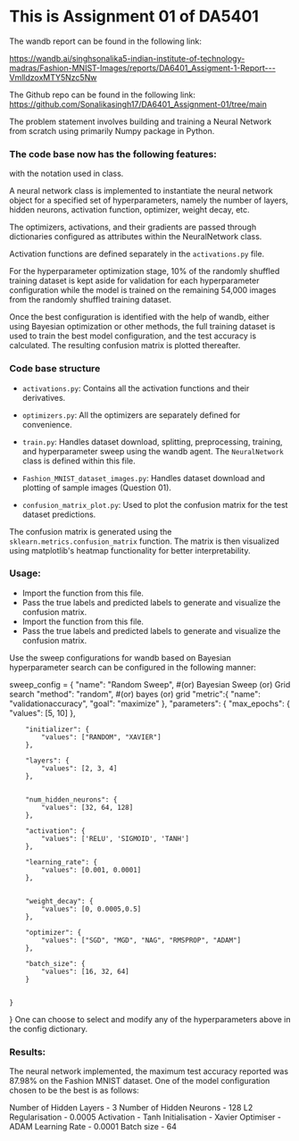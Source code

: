 # This is Assignment 01 of DA5401

The wandb report can be found in the following link:

https://wandb.ai/singhsonalika5-indian-institute-of-technology-madras/Fashion-MNIST-Images/reports/DA6401_Assigment-1-Report---VmlldzoxMTY5Nzc5Nw

The Github repo can be found in the following link:
https://github.com/Sonalikasingh17/DA6401_Assignment-01/tree/main

The problem statement involves building and training a Neural Network from scratch using primarily Numpy package in Python.

### The code base now has the following features:

with the notation used in class. 

A neural network class is implemented to instantiate the neural network object for a specified set of hyperparameters, namely the number of layers, hidden neurons, activation function, optimizer, weight decay, etc.

The optimizers, activations, and their gradients are passed through dictionaries configured as attributes within the NeuralNetwork class.

Activation functions are defined separately in the `activations.py` file.

For the hyperparameter optimization stage, 10% of the randomly shuffled training dataset is kept aside for validation for each hyperparameter configuration while the model is trained on the remaining 54,000 images from the randomly shuffled training dataset.

Once the best configuration is identified with the help of wandb, either using Bayesian optimization or other methods, the full training dataset is used to train the best model configuration, and the test accuracy is calculated. The resulting confusion matrix is plotted thereafter.

### Code base structure
- `activations.py`: Contains all the activation functions and their derivatives.

- `optimizers.py`: All the optimizers are separately defined for convenience.

- `train.py`: Handles dataset download, splitting, preprocessing, training, and hyperparameter sweep using the wandb agent. The `NeuralNetwork` class is defined within this file.

- `Fashion_MNIST_dataset_images.py`: Handles dataset download and plotting of sample images (Question 01).

- `confusion_matrix_plot.py`: Used to plot the confusion matrix for the test dataset predictions.

The confusion matrix is generated using the `sklearn.metrics.confusion_matrix` function. The matrix is then visualized using matplotlib's heatmap functionality for better interpretability.

### Usage:
- Import the function from this file.
- Pass the true labels and predicted labels to generate and visualize the confusion matrix.
- Import the function from this file.
- Pass the true labels and predicted labels to generate and visualize the confusion matrix.


Use the sweep configurations for wandb based on  Bayesian hyperparameter search can be configured in the following manner:

sweep_config = {
  "name": "Random Sweep", #(or) Bayesian Sweep (or) Grid search
  "method": "random", #(or) bayes (or) grid
  "metric":{
  "name": "validationaccuracy",
  "goal": "maximize"
  },
  "parameters": {
        "max_epochs": {
            "values": [5, 10]
        },

        "initializer": {
            "values": ["RANDOM", "XAVIER"]
        },

        "layers": {
            "values": [2, 3, 4]
        },
        
        
        "num_hidden_neurons": {
            "values": [32, 64, 128]
        },
        
        "activation": {
            "values": ['RELU', 'SIGMOID', 'TANH']
        },
        
        "learning_rate": {
            "values": [0.001, 0.0001]
        },
        
        
        "weight_decay": {
            "values": [0, 0.0005,0.5]
        },
        
        "optimizer": {
            "values": ["SGD", "MGD", "NAG", "RMSPROP", "ADAM"]
        },
                    
        "batch_size": {
            "values": [16, 32, 64]
        }
        
        
    }
}
One can choose to select and modify any of the hyperparameters above in the config dictionary.

### Results:
The neural network implemented, the maximum test accuracy reported was 87.98% on the Fashion MNIST dataset. One of the model configuration chosen to be the best is as follows:

Number of Hidden Layers - 3
Number of Hidden Neurons - 128
L2 Regularisation - 0.0005
Activation - Tanh
Initialisation - Xavier
Optimiser - ADAM
Learning Rate - 0.0001
Batch size - 64
